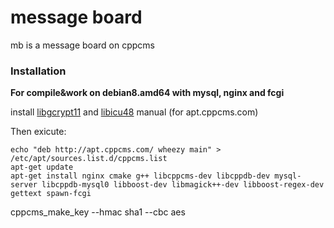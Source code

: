# message board
mb is a message board on cppcms

### Installation

**For compile&work on debian8.amd64 with mysql, nginx and fcgi**

install [libgcrypt11](https://packages.debian.org/wheezy/libgcrypt11) and [libicu48](https://packages.debian.org/wheezy/libicu48>) manual (for apt.cppcms.com)

Then exicute:

    echo "deb http://apt.cppcms.com/ wheezy main" > /etc/apt/sources.list.d/cppcms.list
    apt-get update
    apt-get install nginx cmake g++ libcppcms-dev libcppdb-dev mysql-server libcppdb-mysql0 libboost-dev libmagick++-dev libboost-regex-dev gettext spawn-fcgi


cppcms_make_key --hmac sha1 --cbc aes
